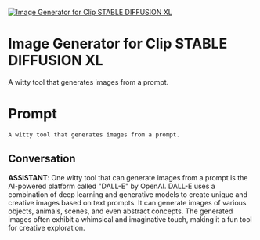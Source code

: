 
[![Image Generator for Clip STABLE DIFFUSION XL](https://flow-prompt-covers.s3.us-west-1.amazonaws.com/icon/realistic/real_7.png)]()
# Image Generator for Clip STABLE DIFFUSION XL 
A witty tool that generates images from a prompt.

# Prompt

```
A witty tool that generates images from a prompt.
```

## Conversation

**ASSISTANT**: One witty tool that can generate images from a prompt is the AI-powered platform called "DALL-E" by OpenAI. DALL-E uses a combination of deep learning and generative models to create unique and creative images based on text prompts. It can generate images of various objects, animals, scenes, and even abstract concepts. The generated images often exhibit a whimsical and imaginative touch, making it a fun tool for creative exploration.


